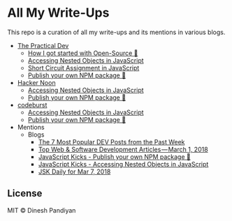 # All My Write-Ups

This repo is a curation of all my write-ups and its mentions in various blogs.

- [The Practical Dev](https://dev.to/flexdinesh)
  - [How I got started with Open-Source 🎉](https://dev.to/flexdinesh/how-i-got-started-with-open-source--882)
  - [Accessing Nested Objects in JavaScript](https://dev.to/flexdinesh/accessing-nested-objects-in-javascript--9m4)
  - [Short Circuit Assignment in JavaScript](https://dev.to/flexdinesh/short-circuit-assignment-in-javascript--4k80)
  - [Publish your own NPM package 🎉](https://dev.to/flexdinesh/publish-your-own-npm-package---5b71)
- [Hacker Noon](https://hackernoon.com)
  - [Accessing Nested Objects in JavaScript](https://hackernoon.com/accessing-nested-objects-in-javascript-f02f1bd6387f)
  - [Publish your own NPM package 🎉](https://codeburst.io/publish-your-own-npm-package-ff918698d450)
- [codeburst](https://codeburst.io)
  - [Accessing Nested Objects in JavaScript](https://codeburst.io/accessing-nested-objects-in-javascript-c2ed249fe576)
  - [Publish your own NPM package 🎉](https://codeburst.io/publish-your-own-npm-package-ff918698d450)
- Mentions
  - Blogs
    - [The 7 Most Popular DEV Posts from the Past Week](https://dev.to/thepracticaldev/the-7-most-popular-dev-posts-from-the-past-week--31m3)
    - [Top Web & Software Development Articles — March 1, 2018](https://codeburst.io/top-web-software-development-articles-march-1-2018-51ed35890abd)
    - [JavaScript Kicks - Publish your own NPM package 🎉](https://javascriptkicks.com/r/244076?url=https://codeburst.io/publish-your-own-npm-package-ff918698d450?gi=1408c7fdf0e4)
    - [JavaScript Kicks - Accessing Nested Objects in JavaScript](https://javascriptkicks.com/r/240994?url=https://codeburst.io/accessing-nested-objects-in-javascript-c2ed249fe576?source=rss----61061eb0c96b---4&gi=3eceef1cc3df)
    - [JSK Daily for Mar 7, 2018](https://us9.campaign-archive.com/?e=b8ce547b15&u=4ba84fe3f6d629e746e48e5b7&id=b073281937)

## License

MIT © Dinesh Pandiyan

